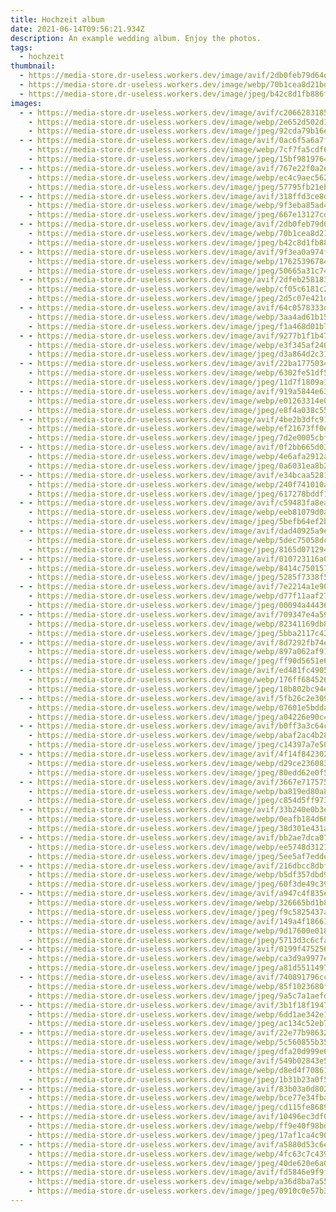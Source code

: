 ```yaml
---
title: Hochzeit album
date: 2021-06-14T09:56:21.934Z
description: An example wedding album. Enjoy the photos.
tags:
  - hochzeit
thumbnail:
  - https://media-store.dr-useless.workers.dev/image/avif/2db0feb79d64d4ca93f66ed6bd6e6136729c7f8d52ccaf2a59a2c64691afd485
  - https://media-store.dr-useless.workers.dev/image/webp/70b1cea8d21bd6a2cd97cb8dfae83a9b805daee6d2e4eb33b6fece1b7708f485
  - https://media-store.dr-useless.workers.dev/image/jpeg/b42c8d1fb886f591218ae238106e33865c72937e6d9c47806d3bff39f57c5ce9
images:
  - - https://media-store.dr-useless.workers.dev/image/avif/c2066283185394620ef0af2b5c3578a1ebe47d96cc131294f4333ceefc7d289a
    - https://media-store.dr-useless.workers.dev/image/webp/2e652d502d1c0edba4efcf1c95b1945fdf80c88b9a17685c903c5492028a315b
    - https://media-store.dr-useless.workers.dev/image/jpeg/92cda79b16ebc434c1c4a9162519577f809e8bc4c57d00ff695f99d3000f43e6
  - - https://media-store.dr-useless.workers.dev/image/avif/0ac6f5a6a7f670cefb13835bf8093e19e4aa1062d0a211af68ff1e7e7f03c8ce
    - https://media-store.dr-useless.workers.dev/image/webp/7cf7fa5cdf6ade46bbaca8838bab6a85fdb6d82d3b16dbbef02b5265e570d923
    - https://media-store.dr-useless.workers.dev/image/jpeg/15bf9819764b4d28fa3936099af90e89050995791cf78fc92806eb8b13f1a2a7
  - - https://media-store.dr-useless.workers.dev/image/avif/767e22f0a2e2ea0307475f488262aa029f00bba666a5bb4fd4c39f92fd2146c2
    - https://media-store.dr-useless.workers.dev/image/webp/ec4c9aec5621fd68ced92149b26e8d5af9873dca58c28f890271714d0948ee55
    - https://media-store.dr-useless.workers.dev/image/jpeg/57795fb21eb7ce77408cbc6866ff3b554b26ba53744bb27d646a87dd4042be1d
  - - https://media-store.dr-useless.workers.dev/image/avif/318ffd3ce8dbbda6a36b8ff027396061176d4738ed718d9907a75a1c84bb1c75
    - https://media-store.dr-useless.workers.dev/image/webp/9f3eba85ad4abf512412216aebc405499028cc4c9c4b085e368eb133028011a9
    - https://media-store.dr-useless.workers.dev/image/jpeg/667e13127cd922e79d50f7a4234943985a4c8d26b7442f4aaf33ebf10aea07b7
  - - https://media-store.dr-useless.workers.dev/image/avif/2db0feb79d64d4ca93f66ed6bd6e6136729c7f8d52ccaf2a59a2c64691afd485
    - https://media-store.dr-useless.workers.dev/image/webp/70b1cea8d21bd6a2cd97cb8dfae83a9b805daee6d2e4eb33b6fece1b7708f485
    - https://media-store.dr-useless.workers.dev/image/jpeg/b42c8d1fb886f591218ae238106e33865c72937e6d9c47806d3bff39f57c5ce9
  - - https://media-store.dr-useless.workers.dev/image/avif/9f3ea0a974f39be6c81a3e22d38961a2eb6d1de2c884abba0fab42bb8a6afe60
    - https://media-store.dr-useless.workers.dev/image/webp/17625396784b22ef7b2c011a0848b9d1c925ef62e412c39b1a4b5f813d629496
    - https://media-store.dr-useless.workers.dev/image/jpeg/50665a31c743e1f8c6991ee7a2bc7f137fcf33e1d8862d75c464cb5c30c878a8
  - - https://media-store.dr-useless.workers.dev/image/avif/2dfeb258183d45b3ff99637d090382710005bc198255ab13dc9291ec2b558027
    - https://media-store.dr-useless.workers.dev/image/webp/cf05c6181c2cfa76d33cae39e97c764e379076affa5cb4e8b6eb40635166252e
    - https://media-store.dr-useless.workers.dev/image/jpeg/2d5c07e421db80b8b779c423803565081ecfe81c81eb4bdab283e0a6fb5e5d26
  - - https://media-store.dr-useless.workers.dev/image/avif/64c0578333d5bcaafb511a42a689773ad0a0fd2aaad19e2e2030d42288f32586
    - https://media-store.dr-useless.workers.dev/image/webp/3aa4ad61b156975c43fc8e6db6541b07ddc433189235606d9202be8b8a88cf7b
    - https://media-store.dr-useless.workers.dev/image/jpeg/f1a468d01b71d0e518756bcf79ce639e1ef8183ce2e9585031a5aca21302b6bd
  - - https://media-store.dr-useless.workers.dev/image/avif/9277b1f1b47714833e154d050600be421c9a3115c0241103d095b8a76ee55b4c
    - https://media-store.dr-useless.workers.dev/image/webp/e3f345af240f8f468e1f99f87cf52d88cb32f341d1fa7cef99a5bf7608d8a261
    - https://media-store.dr-useless.workers.dev/image/jpeg/d3a864d2c31ef83181a5dd801eca423bedf545450681ec49b7f06b618780f43b
  - - https://media-store.dr-useless.workers.dev/image/avif/22ba1775034eafc8c26740d98ed59e06ac41f2671ca54196b505d51049d19517
    - https://media-store.dr-useless.workers.dev/image/webp/6302fe51df5de56b5683169f8195a2a9922c41e4c8c4971bad13477dea363dab
    - https://media-store.dr-useless.workers.dev/image/jpeg/11d7f1809a12220c0cb31eed535e1110ed88b0c6a034323742ba0b225c2fb09c
  - - https://media-store.dr-useless.workers.dev/image/avif/919a5844e63b19303d93fe9c8b0fb9a7b09842e0f58fd26482f41eb8e785ea2e
    - https://media-store.dr-useless.workers.dev/image/webp/e01263314e0ee6093186216f94e017c47dd34386a9c8d18debba0733ea58359d
    - https://media-store.dr-useless.workers.dev/image/jpeg/e8f4a038c55d29cc83f698a7a0bc436a7cf74b6bf89a5dfac622d2ff71abc3e3
  - - https://media-store.dr-useless.workers.dev/image/avif/4be2b3dfc91759bdaf46d70f1e49588ebdd22803a612adbc7fa9ab0917d78890
    - https://media-store.dr-useless.workers.dev/image/webp/ef21673ff0e1b0ae5d121d7f92296218792461b246ebf40ab85b7f7a93c0a1bc
    - https://media-store.dr-useless.workers.dev/image/jpeg/7d2e0005cbf285800493c6d9487ddb3ad2d6d472bc11284d3722f5be0c2878fb
  - - https://media-store.dr-useless.workers.dev/image/avif/0f2bb665d0303abab96aa40135f298c5aa2f623a3c9832379b04904e28baf836
    - https://media-store.dr-useless.workers.dev/image/webp/4e6afa2912a497b76b1c985587c578d5bb4ad02276e9ddfe45339216c76652aa
    - https://media-store.dr-useless.workers.dev/image/jpeg/0a6031ea8b28e826b4ac8e771b8112d62048a7679554d28afca8023feefbe7f7
  - - https://media-store.dr-useless.workers.dev/image/avif/e34bcaa52815619b0ebfca90f066c5018d19ca4cae599e3abcb4023acfb8a75a
    - https://media-store.dr-useless.workers.dev/image/webp/240f741010a71965237bbc25b8ea780ba929ccdf089aab35f06787e4132a5598
    - https://media-store.dr-useless.workers.dev/image/jpeg/617278bddf1d1b76612d4eb5a2f23f0d4cd37eb429760a12d9bb2397f9fe14db
  - - https://media-store.dr-useless.workers.dev/image/avif/c59483fa8eaa427dd4bb44a02273bc0a8b0b620df77eba45897d35eef1eba2f0
    - https://media-store.dr-useless.workers.dev/image/webp/eeb81079d0a4bf173279c047cb86267fc039d72c535cc679e8784ae98363f020
    - https://media-store.dr-useless.workers.dev/image/jpeg/5befb64ef2b46c9cddfe2f76a5264b72cc6090c9389f9cf982b51a112a151ba8
  - - https://media-store.dr-useless.workers.dev/image/avif/dad40925a9e6b6eb59d210a6d2135f42291da91a31173cfef62c0bad6480652d
    - https://media-store.dr-useless.workers.dev/image/webp/5dec75058dc3289c92a4101fb927bbc0aabb1a270e44df7790c4f2f954de7141
    - https://media-store.dr-useless.workers.dev/image/jpeg/8165d0712946ead2d3d90ae5adc95dd58e450878be04d5db3b9ba376fd85c634
  - - https://media-store.dr-useless.workers.dev/image/avif/010723116a09eccd6ec31d0a64baf32ad224f27703447df3cc710da4a2141d3c
    - https://media-store.dr-useless.workers.dev/image/webp/8414c7501574aebfb0bb341fdae9a7bd933e1df610781b5bd3037d13240d268b
    - https://media-store.dr-useless.workers.dev/image/jpeg/5285f7338f5ea2fc65ed63a829b76b8491ea697390afbe143bacb60149f08913
  - - https://media-store.dr-useless.workers.dev/image/avif/7e2214a1e909c1bbb1d3236db87d11783ce52b568b51bebb6cffaefb6b27b070
    - https://media-store.dr-useless.workers.dev/image/webp/d77f11aaf279faf2c83ad640520277fa2e589a3ccc529764ebbc306edfeedd4b
    - https://media-store.dr-useless.workers.dev/image/jpeg/00094a44436ed1ddc86554f7ba69cd3eb7c205144952e21abdfab590f8f4e6c6
  - - https://media-store.dr-useless.workers.dev/image/avif/709347e4a598934d0cef531eeb9451ca7e1552fc3058248152ea29b2deb83819
    - https://media-store.dr-useless.workers.dev/image/webp/82341169db8a61772c83d8edd29993e332d5ccaad1a923d40c783dd6d4294dfd
    - https://media-store.dr-useless.workers.dev/image/jpeg/5bba2117c43c6f4deb8855f4ffba52c71fad2558e2e406be31221ea0fc67a580
  - - https://media-store.dr-useless.workers.dev/image/avif/8d7292fb74e6237b5ea511edfdf79ce1bcff6ead5fabd87798a2e45f3ce920e1
    - https://media-store.dr-useless.workers.dev/image/webp/897a062af9198a92b1b1c71bca90f74c33817f185b890077e52d5650a8d5a6c7
    - https://media-store.dr-useless.workers.dev/image/jpeg/ff90d5651e6047a543f489efa62512f8e46a0ba3a1ad72c0fe74e4a66a8acdb6
  - - https://media-store.dr-useless.workers.dev/image/avif/ed481fc4905193c93b4d178ac6a34b58ec5f7833a5f388d75266dcbcd6517047
    - https://media-store.dr-useless.workers.dev/image/webp/176ff684526d1d3feb4ab13d5c1eed4ff3458d78c15048f5fb4d2ffee48cf7ee
    - https://media-store.dr-useless.workers.dev/image/jpeg/18b802bc94e2c9f936c45e6e105fd49414a5af56c3923ffb0967c54401001c82
  - - https://media-store.dr-useless.workers.dev/image/avif/5fb26c2e3098f83220fefeb8fad6f9b0bf158338c237aad27e3e0de66791fccd
    - https://media-store.dr-useless.workers.dev/image/webp/07601e5bdda854a887ced64c316af7e097aed95c4d3375bb1fd513dfe1cad7be
    - https://media-store.dr-useless.workers.dev/image/jpeg/a04226e90c46391269c5e8b96a827a72fc68a853788bbdadddae3976aa2158db
  - - https://media-store.dr-useless.workers.dev/image/avif/b0ff3a3c64c8bed3cf791169eac96f99469cdf76b0c230880dd71069327a544a
    - https://media-store.dr-useless.workers.dev/image/webp/abaf2ac4b286c7d49ecbed706e1b70576840c2b93c0273d5edc54e211e479264
    - https://media-store.dr-useless.workers.dev/image/jpeg/c14397a7e508258c6cd7e43cc07a7d8d4c6ab9dd4b43ce215d4f11edb4ed177c
  - - https://media-store.dr-useless.workers.dev/image/avif/4f14f8423029d3404aae96d740d11f669c41ed837123f1ad571aab1a0ab61467
    - https://media-store.dr-useless.workers.dev/image/webp/d29ce236083f5d8cbb77295201effc2be2d8d89d5b5bdf6e95495c69ffa1def3
    - https://media-store.dr-useless.workers.dev/image/jpeg/80edd62e0f524b23ba079d4991533897eb09c20b2bb7cc8d153f984b135c52ee
  - - https://media-store.dr-useless.workers.dev/image/avif/3667e71757582c697fc64d148ac97d9438f1a3a13f1809f90ae80eaf2dc4aa76
    - https://media-store.dr-useless.workers.dev/image/webp/ba819ed80a8c578dfc2985131a8eeb2b2fb63b6b5ee1273596a0de8a8ab31d79
    - https://media-store.dr-useless.workers.dev/image/jpeg/c854d5ff9732cad3375aa0537854e926d70a4900cfda1b17ea5a6a4722524012
  - - https://media-store.dr-useless.workers.dev/image/avif/33b240e0b3e71286a96e0dcfeda91f8ce19862fc99eb74877a4cae082ab164c8
    - https://media-store.dr-useless.workers.dev/image/webp/0eafb184d6688cda89783f724275a15075a57285c83c4fcbaea869d6426d7c7a
    - https://media-store.dr-useless.workers.dev/image/jpeg/38d301e431ad6f9c36980f341a83c13419deadedef7c26d2959b2cc876fd18be
  - - https://media-store.dr-useless.workers.dev/image/avif/bb2ae7dca0701bed2c96fb2acd54e6e29e9bf15606925e58eba0df2f6b6f8fb6
    - https://media-store.dr-useless.workers.dev/image/webp/ee5748d3121e241b6286f4d755b99f5c01761a2287e1f09fa44a9941dfdd2dd0
    - https://media-store.dr-useless.workers.dev/image/jpeg/5ee5af7eddedabd111add9b765c51e0df98a46af660e4f94829e56f3ce30a189
  - - https://media-store.dr-useless.workers.dev/image/avif/216dbcc8dbf9ae134bf4b4bfc36c8232c918cb2ff14d5e2e720b760cc76d6039
    - https://media-store.dr-useless.workers.dev/image/webp/b5df357dbd9c6dbd344afb091250d073722860a4cf96b6c0be76919ff3c860c6
    - https://media-store.dr-useless.workers.dev/image/jpeg/60f3de49c39f4bef2f55dda731fd3793a93a2d8034062c2ed422fd8f624da41c
  - - https://media-store.dr-useless.workers.dev/image/avif/a947c4f835e2cea3791ec877345d98844aee7acb52541bb08e4b59081c0adede
    - https://media-store.dr-useless.workers.dev/image/webp/326665bd1b8b355375926fd8f73e451ad2aa4e68dcfe6b2e51b614099985962c
    - https://media-store.dr-useless.workers.dev/image/jpeg/f9c5825437a38a3a4f43e4b58eae602fd2985906684ab0f22204a8eeb9f1b5cf
  - - https://media-store.dr-useless.workers.dev/image/avif/149a4f186612e946f81305059a3cfa054c54f4c52bd3049c0ce1915d155f2a4a
    - https://media-store.dr-useless.workers.dev/image/webp/9d17600e018987fd8b6463a890dcc0bf0b58c6c0a277fd653afdff18b296da52
    - https://media-store.dr-useless.workers.dev/image/jpeg/5713d3c6cfa0ff7d88fcd0758c84cb5106d4d839a267cd5bbb2fbff8e2e571be
  - - https://media-store.dr-useless.workers.dev/image/avif/0199f47525655253b7642a4900f72b665d51c57366f8d8906809ba4555f14290
    - https://media-store.dr-useless.workers.dev/image/webp/ca3d9a9977e3354bef3b6a1565a132c2e06194aa3939209513c1010d0600b15b
    - https://media-store.dr-useless.workers.dev/image/jpeg/a81d5511497be5323afef99ead3760ccc701acc622efa7a5c04f3a2b17409fcc
  - - https://media-store.dr-useless.workers.dev/image/avif/740891796ccdb29015567bac121e655751d0a35c20783bd9cb6036db77a774bf
    - https://media-store.dr-useless.workers.dev/image/webp/85f1023680fd5f3303ea669c79ca66378e0a1a7fb9aaa5ad6db063cd2b7ac63f
    - https://media-store.dr-useless.workers.dev/image/jpeg/9a5c7a1aefd2d28c6220f46170966d9072ee9c8e6b76d80059fec59f41d85515
  - - https://media-store.dr-useless.workers.dev/image/avif/3b1f18f19471bdc694654cc3d9f87cfd161d6791672ad6c762168f8178f140a6
    - https://media-store.dr-useless.workers.dev/image/webp/6dd1ae342e14d8c535be36947fc7d2ea219f0b3639b22f405e136956753afc65
    - https://media-store.dr-useless.workers.dev/image/jpeg/ac134c52eb7c593b1f2db160a59f19e74ae068b1a525ec71f3e3d8bb732dce40
  - - https://media-store.dr-useless.workers.dev/image/avif/22e77b9863249945fab193c9576a968adaa26f38c1fecf541602143801f0c527
    - https://media-store.dr-useless.workers.dev/image/webp/5c560855b35740134a8857f21ccd682bfe726c25d83d7ec778ad516605e0e69c
    - https://media-store.dr-useless.workers.dev/image/jpeg/dfa20d999e69166350a6d1361761d389ff13fd02a7bfcce9adab58c955d3015d
  - - https://media-store.dr-useless.workers.dev/image/avif/549b02843e5fb70d31e356c1513dfb28e147b1fce53664f7b657bb485d7dc98a
    - https://media-store.dr-useless.workers.dev/image/webp/d8ed4f708618d33bcc0fd6a4412f38836eff2816e27aa90d562bbc61ebd1df71
    - https://media-store.dr-useless.workers.dev/image/jpeg/1b31b23a0f5003089a39e7349cfc9ce8302cf9785673dda2e791d562c2bf7b08
  - - https://media-store.dr-useless.workers.dev/image/avif/83b03a0d8029b5057673af84c428909a028305095f42f774f643c7fc32b76c60
    - https://media-store.dr-useless.workers.dev/image/webp/bce77e34fba1283586a80711f994260ab1eb0e96a474e0c6d488f0903a227e40
    - https://media-store.dr-useless.workers.dev/image/jpeg/cd115fe86895cc4031dd4cd468269af707d7080d34d6fdf6708bbac4c52eb019
  - - https://media-store.dr-useless.workers.dev/image/avif/10496ec3df0fe17951fffab24892c6bfb09ed3196b3ce17666098a3b59920122
    - https://media-store.dr-useless.workers.dev/image/webp/ff9e40f98bddd9bd1699d15ec696f947af80b8bb361f12dc2539af203a3fdf6d
    - https://media-store.dr-useless.workers.dev/image/jpeg/17af1ca4c901cfe4e58517603286ec8f857fd833304c0835aeee6ddd09ef9e6c
  - - https://media-store.dr-useless.workers.dev/image/avif/a5880d53c6ec4ba21ef1ee9b4e4a9b99f231a07735264df0874ad7c8393c1021
    - https://media-store.dr-useless.workers.dev/image/webp/4fc63c7c43945062af0fb6fe46b506cb51b5f00f637e24ae146d01315e6e3ef3
    - https://media-store.dr-useless.workers.dev/image/jpeg/40de620e6a056f1d345062b9bdade3cc551f166720912d940d1146dd4528c455
  - - https://media-store.dr-useless.workers.dev/image/avif/fd5846e9f9fa1c8ecf198f8a8edfdac24eeb90e5ccdca7907a21ee309a5485bd
    - https://media-store.dr-useless.workers.dev/image/webp/a36d8ba7a55e6d74c9393be3d45ba889a0e439c6174fb90c272b89e7a688c39a
    - https://media-store.dr-useless.workers.dev/image/jpeg/0910c0e57b3013578e4b223bf9e1898b5f1e794847bbf6e1170be5dbd4110b0d
---
```

